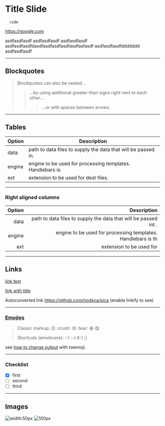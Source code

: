 # Title Slide

```
  code
```

https://google.com

asdfasdfasdf
asdfasdfasdf
asdfasdfasdf
asdfasdfasdfdasdfasdfasdfasdfasdfasfasdf
asdfasdfasdfddddddd
asdfasdfasdf

---

## Blockquotes

> Blockquotes can also be nested...
>
> > ...by using additional greater-than signs right next to each other...
> >
> > > ...or with spaces between arrows.

---

## Tables

| Option | Description                                                   |
| ------ | ------------------------------------------------------------- |
| data   | path to data files to supply the data that will be passed in. |
| engine | engine to be used for processing templates. Handlebars is.    |
| ext    | extension to be used for dest files.                          |

---

### Right aligned columns

| Option |                                                     Description |
| -----: | --------------------------------------------------------------: |
|   data | path to data files to supply the data that will be passed int . |
| engine |    engine to be used for processing templates. Handlebars is th |
|    ext |                                        extension to be used for |

---

## Links

[link text](http://dev.nodeca.com)

[link with title](http://nodeca.github.io/pica/demo/ "title text!")

Autoconverted link https://github.com/nodeca/pica (enable linkify to see)

---

### [Emojies](https://github.com/markdown-it/markdown-it-emoji)

> Classic markup: :wink: :crush: :cry: :tear: :laughing: :yum:
>
> Shortcuts (emoticons): :-) :-( 8-) ;)

see [how to change output](https://github.com/markdown-it/markdown-it-emoji#change-output) with twemoji.

---

### Checklist

- [x] first
- [ ] second
- [ ] third

---

## Images

![width:50px](https://octodex.github.com/images/minion.png)
![100px](https://octodex.github.com/images/stormtroopocat.jpg "The Stormtroopocat")
